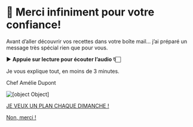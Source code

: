 # 🎁 Merci infiniment pour votre confiance!

Avant d’aller découvrir vos recettes dans votre boîte mail…
j’ai préparé un message très spécial rien que pour vous.


▶️ **Appuie sur lecture pour écouter l’audio 👇🏻**

Je vous explique tout, en moins de 3 minutes.


Chef Amélie Dupont

![[object Object]](https://cdn.xquiz.co/images/75f07930-cbda-44c6-b938-339a23920ea1)

[JE VEUX UN PLAN CHAQUE DIMANCHE !](https://pay.hotmart.com/V99272097O?off=kz99x2py&checkoutMode=10)

[Non, merci !](https://www.notion.so/Chef-Am-lie-Dupont-1d529766d17b80128475e56e60b5fbe8)